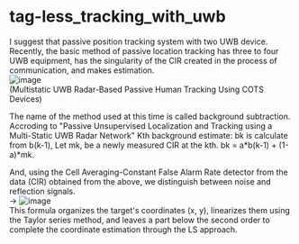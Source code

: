 # tag-less_tracking_with_uwb

I suggest that passive position tracking system with two UWB device.  
Recently, the basic method of passive location tracking has three to four UWB equipment, has the singularity of the CIR created in the process of communication, and makes estimation.  
![image](https://github.com/user-attachments/assets/25c57206-22f5-4ec0-a21f-aaeffa2aa984)  
(Multistatic UWB Radar-Based Passive Human Tracking Using COTS Devices)  
  
The name of the method used at this time is called background subtraction. Accroding to "Passive Unsupervised Localization and Tracking using a Multi-Static UWB Radar Network" Kth background estimate: bk is calculate from b(k-1), 
Let mk, be a newly measured CIR at the kth. bk = a*b(k-1) + (1-a)*mk.  
  
And, using the Cell Averaging-Constant False Alarm Rate detector from the data (CIR) obtained from the above, we distinguish between noise and reflection signals.  
-> ![image](https://github.com/user-attachments/assets/f2576f47-dd32-4ad3-a93e-8c63bcdd2ac8)   
This formula organizes the target's coordinates (x, y), linearizes them using the Taylor series method, and leaves a part below the second order to complete the coordinate estimation through the LS approach.  

